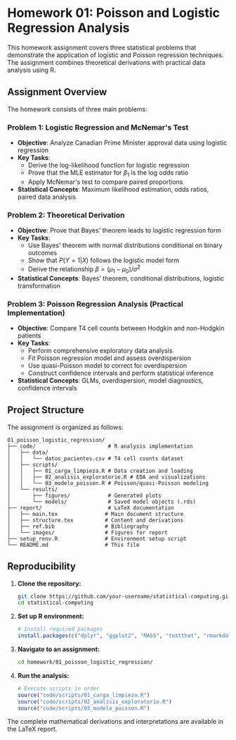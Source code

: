 # Homework 01: Poisson and Logistic Regression Analysis

This homework assignment covers three statistical problems that demonstrate the application of logistic and Poisson regression techniques. The assignment combines theoretical derivations with practical data analysis using R.

## Assignment Overview

The homework consists of three main problems:

### Problem 1: Logistic Regression and McNemar's Test
- **Objective**: Analyze Canadian Prime Minister approval data using logistic regression
- **Key Tasks**:
  - Derive the log-likelihood function for logistic regression
  - Prove that the MLE estimator for $\beta_1$ is the log odds ratio
  - Apply McNemar's test to compare paired proportions
- **Statistical Concepts**: Maximum likelihood estimation, odds ratios, paired data analysis

### Problem 2: Theoretical Derivation
- **Objective**: Prove that Bayes' theorem leads to logistic regression form
- **Key Tasks**:
  - Use Bayes' theorem with normal distributions conditional on binary outcomes
  - Show that $P(Y=1|X)$ follows the logistic model form
  - Derive the relationship $\beta = (\mu_1 - \mu_0)/\sigma^2$
- **Statistical Concepts**: Bayes' theorem, conditional distributions, logistic transformation

### Problem 3: Poisson Regression Analysis (Practical Implementation)
- **Objective**: Compare T4 cell counts between Hodgkin and non-Hodgkin patients
- **Key Tasks**:
  - Perform comprehensive exploratory data analysis
  - Fit Poisson regression model and assess overdispersion
  - Use quasi-Poisson model to correct for overdispersion
  - Construct confidence intervals and perform statistical inference
- **Statistical Concepts**: GLMs, overdispersion, model diagnostics, confidence intervals

## Project Structure

The assignment is organized as follows:

```
01_poisson_logistic_regression/
├── code/                       # R analysis implementation
│   ├── data/
│   │   └── datos_pacientes.csv # T4 cell counts dataset
│   ├── scripts/
│   │   ├── 01_carga_limpieza.R # Data creation and loading
│   │   ├── 02_analisis_exploratorio.R # EDA and visualizations
│   │   └── 03_modelo_poisson.R # Poisson/quasi-Poisson modeling
│   └── results/
│       ├── figures/            # Generated plots
│       └── models/             # Saved model objects (.rds)
├── report/                     # LaTeX documentation
│   ├── main.tex               # Main document structure
│   ├── structure.tex          # Content and derivations
│   ├── ref.bib                # Bibliography
│   └── images/                # Figures for report
├── setup_renv.R               # Environment setup script
└── README.md                  # This file
```

## Reproducibility

1. **Clone the repository:**
   ```bash
   git clone https://github.com/your-username/statistical-computing.git
   cd statistical-computing
   ```

2. **Set up R environment:**
   ```r
   # Install required packages
   install.packages(c("dplyr", "ggplot2", "MASS", "testthat", "rmarkdown"))
   ```

3. **Navigate to an assignment:**
   ```bash
   cd homework/01_poisson_logistic_regression/
   ```

4. **Run the analysis:**
   ```r
   # Execute scripts in order
   source("code/scripts/01_carga_limpieza.R")
   source("code/scripts/02_analisis_exploratorio.R")
   source("code/scripts/03_modelo_poisson.R")
   ```

The complete mathematical derivations and interpretations are available in the LaTeX report.
